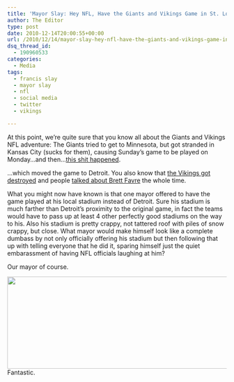 ```yaml
---
title: 'Mayor Slay: Hey NFL, Have the Giants and Vikings Game in St. Louis! NFL: No.'
author: The Editor
type: post
date: 2010-12-14T20:00:55+00:00
url: /2010/12/14/mayor-slay-hey-nfl-have-the-giants-and-vikings-game-in-st-louis-nfl-no/
dsq_thread_id:
  - 190960533
categories:
  - Media
tags:
  - francis slay
  - mayor slay
  - nfl
  - social media
  - twitter
  - vikings

---
```

At this point, we&#8217;re quite sure that you know all about the Giants and Vikings NFL adventure: The Giants tried to get to Minnesota, but got stranded in Kansas City (sucks for them), causing Sunday&#8217;s game to be played on Monday&#8230;and then&#8230;<a href="http://www.youtube.com/watch?v=IxuxNLf87_Y" target="_blank">this shit happened</a>.

&#8230;which moved the game to Detroit. You also know that <a href="http://sports.espn.go.com/nfl/recap?gameId=301213016" target="_blank">the Vikings got destroyed</a> and people <a href="http://sports.espn.go.com/nfl/news/story?id=5916329" target="_blank">talked about Brett Favre</a> the whole time.

What you might now have known is that one mayor offered to have the game played at his local stadium instead of Detroit. Sure his stadium is much farther than Detroit&#8217;s proximity to the original game, in fact the teams would have to pass up at least 4 other perfectly good stadiums on the way to his. Also his stadium is pretty crappy, not tattered roof with piles of snow crappy, but close. What mayor would make himself look like a complete dumbass by not only officially offering his stadium but then following that up with telling everyone that he did it, sparing himself just the quiet embarassment of having NFL officials laughing at him?

Our mayor of course.

[<img class="aligncenter size-full wp-image-8204" title="mayor_slay_dome_tweet" src="http://media.punchingkitty.com/wordpress/2010/12/mayor_slay_dome_tweet.png" alt="" width="529" height="211" />][1]Fantastic.

 [1]: http://media.punchingkitty.com/wordpress/2010/12/mayor_slay_dome_tweet.png